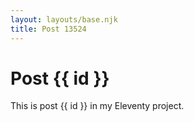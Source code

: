```yaml
---
layout: layouts/base.njk
title: Post 13524
---
```


# Post {{ id }}

This is post {{ id }} in my Eleventy project.
